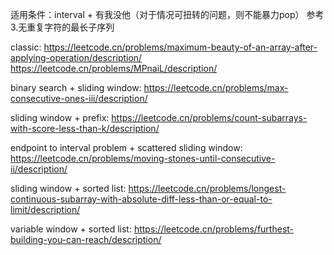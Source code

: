 适用条件：interval + 有我没他（对于情况可扭转的问题，则不能暴力pop）
参考 3.无重复字符的最长子序列

classic: 
https://leetcode.cn/problems/maximum-beauty-of-an-array-after-applying-operation/description/
https://leetcode.cn/problems/MPnaiL/description/


binary search + sliding window:
https://leetcode.cn/problems/max-consecutive-ones-iii/description/

sliding window + prefix:
https://leetcode.cn/problems/count-subarrays-with-score-less-than-k/description/

endpoint to interval problem + scattered sliding window:
https://leetcode.cn/problems/moving-stones-until-consecutive-ii/description/

sliding window + sorted list:
https://leetcode.cn/problems/longest-continuous-subarray-with-absolute-diff-less-than-or-equal-to-limit/description/

variable window + sorted list:
https://leetcode.cn/problems/furthest-building-you-can-reach/description/